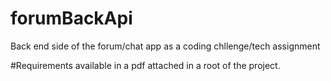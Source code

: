 # forumBackApi
Back end side of the forum/chat app as a coding chllenge/tech assignment

#Requirements available in a pdf attached in a root of the project.
